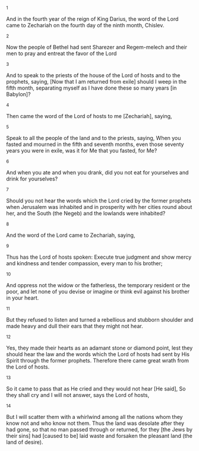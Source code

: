 <sup>1</sup> 

And in the fourth year of the reign of King Darius, the word of the Lord came to Zechariah on the fourth day of the ninth month, Chislev. 

<sup>2</sup> 

Now the people of Bethel had sent Sharezer and Regem-melech and their men to pray and entreat the favor of the Lord 

<sup>3</sup> 

And to speak to the priests of the house of the Lord of hosts and to the prophets, saying, [Now that I am returned from exile] should I weep in the fifth month, separating myself as I have done these so many years [in Babylon]? 

<sup>4</sup> 

Then came the word of the Lord of hosts to me [Zechariah], saying, 

<sup>5</sup> 

Speak to all the people of the land and to the priests, saying, When you fasted and mourned in the fifth and seventh months, even those seventy years you were in exile, was it for Me that you fasted, for Me? 

<sup>6</sup> 

And when you ate and when you drank, did you not eat for yourselves and drink for yourselves? 

<sup>7</sup> 

Should you not hear the words which the Lord cried by the former prophets when Jerusalem was inhabited and in prosperity with her cities round about her, and the South (the Negeb) and the lowlands were inhabited? 

<sup>8</sup> 

And the word of the Lord came to Zechariah, saying, 

<sup>9</sup> 

Thus has the Lord of hosts spoken: Execute true judgment and show mercy and kindness and tender compassion, every man to his brother; 

<sup>10</sup> 

And oppress not the widow or the fatherless, the temporary resident or the poor, and let none of you devise or imagine or think evil against his brother in your heart. 

<sup>11</sup> 

But they refused to listen and turned a rebellious and stubborn shoulder and made heavy and dull their ears that they might not hear. 

<sup>12</sup> 

Yes, they made their hearts as an adamant stone or diamond point, lest they should hear the law and the words which the Lord of hosts had sent by His Spirit through the former prophets. Therefore there came great wrath from the Lord of hosts. 

<sup>13</sup> 

So it came to pass that as He cried and they would not hear [He said], So they shall cry and I will not answer, says the Lord of hosts, 

<sup>14</sup> 

But I will scatter them with a whirlwind among all the nations whom they know not and who know not them. Thus the land was desolate after they had gone, so that no man passed through or returned, for they [the Jews by their sins] had [caused to be] laid waste and forsaken the pleasant land (the land of desire).